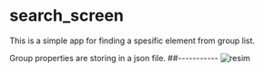# search_screen

This is a simple app for finding a spesific element from group list.

Group properties are storing in a json file.
##-----------
![resim](https://user-images.githubusercontent.com/56155975/117994550-4f56b880-b349-11eb-9bf7-e2c67cdb5dc3.png)

